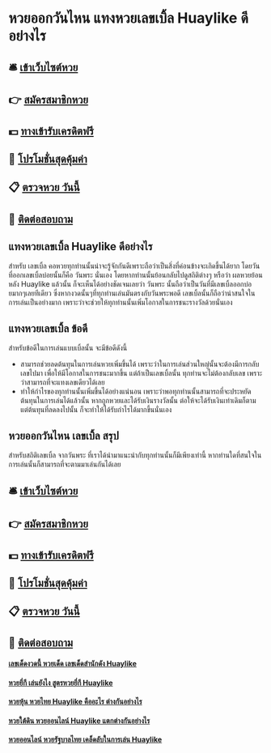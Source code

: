 # หวยออกวันไหน แทงหวยเลขเบิ้ล Huaylike ดีอย่างไร

## 🛎 [เข้าเว็บไซต์หวย](https://bit.ly/3LnZyb7)
## 👉 [สมัครสมาชิกหวย](https://bit.ly/3LnZyb7)
## 💵 [ทางเข้ารับเครดิตฟรี](https://bit.ly/3DrS4C6)
## 👑 [โปรโมชั่นสุดคุ้มค่า](https://bit.ly/3DrS4C6)
## 📋 [ตรวจหวย วันนี้](https://bit.ly/3DrS4C6)
## 📱 [ติดต่อสอบถาม](https://bit.ly/3DrS4C6)

## แทงหวยเลขเบิ้ล Huaylike ดีอย่างไร
สำหรับ เลขเบิ้ล คอหวยทุกท่านนั้นน่าจะรู้จักกันดีเพราะถือว่าเป็นสิ่งที่ค่อนข้างจะเกิดขึ้นได้ยาก โดยวันที่ออกเลขเบิ้ลบ่อยนั้นก็คือ วันพระ นั่นเอง โดยหากท่านนั้นย้อนกลับไปดูสถิติต่างๆ หรือว่า ผลหวยย้อนหลัง Huaylike แล้วนั้น ก็จะเห็นได้อย่างชัดเจนเลยว่า วันพระ นั้นถือว่าเป็นวันที่มีเลขเบิ้ลออกบ่อยมากๆเลยทีเดียว ซึ่งหากงวดนั้นๆที่ทุกท่านเล่นมันตรงกับวันพระพอดี เลขเบิ้ลนั้นก็ถือว่าน่าสนใจในการเล่นเป็นอย่างมาก เพราะว่าจะช่วยให้ทุกท่านนั้นเพิ่มโอกาสในการชนะรางวัลด้วยนั่นเอง

## แทงหวยเลขเบิ้ล ข้อดี
สำหรับข้อดีในการเล่นแบบเบิ้ลนั้น จะมีข้อดีดังนี้
- สามารถช่วยลดต้นทุนในการเล่นหวยเพิ่มขึ้นได้ เพราะว่าในการเล่นส่วนใหญ่นั้นจะต้องมีการกลับเลขไปมา เพื่อให้มีโอกาสในการชนะมากขึ้น แต่ถ้าเป็นเลขเบิ้ลนั้น ทุกท่านจะไม่ต้องกลับเลข เพราะว่าสามารถที่จะแทงเลขเดียวได้เลย
- ทำให้กำไรของทุกท่านนั้นเพิ่มขึ้นได้อย่างแน่นอน เพราะว่าพอทุกท่านนั้นสามารถที่จะประหยัดต้นทุนในการเล่นได้แล้วนั้น หากถูกหวยและได้รับเงินรางวัลนั้น ต่อให้จะได้รับเงินเท่าเดิมก็ตาม แต่ต้นทุนที่ลดลงไปนั้น ก็จะทำให้ได้รับกำไรได้มากขึ้นนั่นเอง

## หวยออกวันไหน เลขเบิ้ล สรุป
สำหรับสถิติเลขเบิ้ล จากวันพระ ที่เราได้นำมาแนะนำกับทุกท่านนั้นก็มีเพียงเท่านี้ หากท่านใดที่สนใจในการเล่นนั้นก็สามารถที่จะตามมาเล่นกันได้เลย

## 🛎 [เข้าเว็บไซต์หวย](https://bit.ly/3LnZyb7)
## 👉 [สมัครสมาชิกหวย](https://bit.ly/3LnZyb7)
## 💵 [ทางเข้ารับเครดิตฟรี](https://bit.ly/3DrS4C6)
## 👑 [โปรโมชั่นสุดคุ้มค่า](https://bit.ly/3DrS4C6)
## 📋 [ตรวจหวย วันนี้](https://bit.ly/3DrS4C6)
## 📱 [ติดต่อสอบถาม](https://bit.ly/3DrS4C6)

#### [เลขเด็ดงวดนี้ หวยเด็ด เลขเด็ดสำนักดัง Huaylike](https://atom.io/themes/เลขเด็ดงวดนี้%20หวยเด็ด%20เลขเด็ดสำนักดัง%20Huaylike)
#### [หวยยี่กี เล่นยังไง สูตรหวยยี่กี Huaylike](https://atom.io/themes/หวยยี่กี%20เล่นยังไง%20สูตรหวยยี่กี%20Huaylike)
#### [หวยหุ้น หวยไทย Huaylike คืออะไร ต่างกันอย่างไร](https://atom.io/themes/หวยหุ้น%20หวยไทย%20Huaylike%20คืออะไร%20ต่างกันอย่างไร)
#### [หวยใต้ดิน หวยออนไลน์ Huaylike แตกต่างกันอย่างไร](https://atom.io/themes/หวยใต้ดิน%20หวยออนไลน์%20Huaylike%20แตกต่างกันอย่างไร)
#### [หวยออนไลน์ หวยรัฐบาลไทย เคล็ดลับในการเล่น Huaylike](https://atom.io/themes/หวยออนไลน์%20หวยรัฐบาลไทย%20เคล็ดลับในการเล่น%20Huaylike)